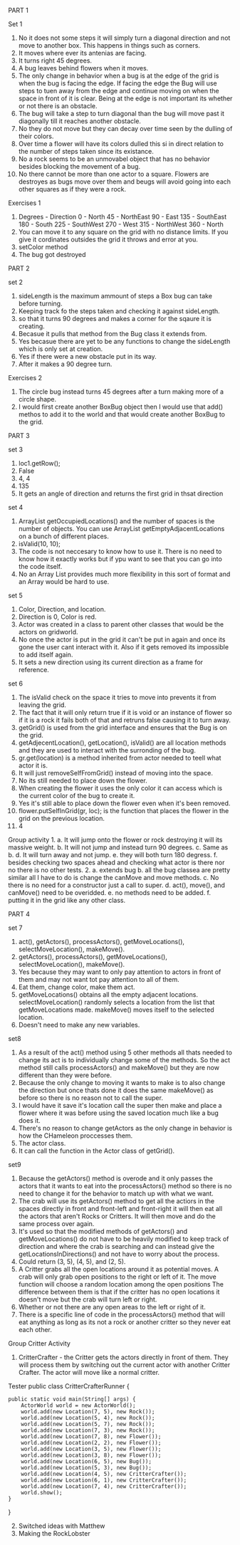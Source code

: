 PART 1

Set 1
1. No it does not some steps it will simply turn a diagonal direction and not move to another box. This happens in things such as corners.
2. It moves where ever its antenias are facing.
3. It turns right 45 degrees.
4. A bug leaves behind flowers when it moves.
5. The only change in behavior when a bug is at the edge of the grid is when the bug is facing the edge. If facing the edge the Bug will use steps to tuen away from the edge and continue moving on when the space in front of it is clear. Being at the edge is not important its whether or not there is an obstacle.
6. The bug will take a step to turn diagonal than the bug will move past it diagonally till it reaches another obstacle.
7. No they do not move but they can decay over time seen by the dulling of their colors.
8. Over time a flower will have its colors dulled this si in direct relation to the number of steps taken since its existance.
9. No a rock seems to be an unmovabel object that has no behavior besides blocking the movement of a bug.
10. No there cannot be more than one actor to a square. Flowers are destroyes as bugs move over them and beugs will avoid going into each other squares as if they were a rock.

Exercises 1
1. Degrees - Direction
0 - North
45 - NorthEast
90 - East
135 - SouthEast
180 - South
225 - SouthWest
270 - West
315 - NorthWest
360 - North
2. You can move it to any square on the grid with no distance limits. If you give it cordinates outsides the grid it throws and error at you.
3. setColor method
4. The bug got destroyed

PART 2

set 2
1. sideLength is the maximum ammount of steps a Box bug can take before turning.
2. Keeping track fo the steps taken and checking it against sideLength.
3. so that it turns 90 degrees and makes a corner for the sqaure it is creating.
4. Becasue it pulls that method from the Bug class it extends from.
5. Yes becasue there are yet to be any functions to change the sideLength which is only set at creation.
6. Yes if there were a new obstacle put in its way.
7. After it makes a 90 degree turn.

Exercises 2
1. The circle bug instead turns 45 degrees after a turn making more of a circle shape.
5. I would first create another BoxBug object then I would use that add() methos to add it to the world and that would create another BoxBug to the grid.

PART 3

set 3
1. loc1.getRow();
2. False
3. 4, 4
4. 135
5. It gets an angle of direction and returns the first grid in thsat direction

set 4
1. ArrayList<Location> getOccupiedLocations() and the number of spaces is the number of objects. You can use ArrayList<Location> getEmptyAdjacentLocations on a bunch of different places.
2. isValid(10, 10);
3. The code is not neccesary to know how to use it. There is no need to know how it exactly works but if ypu want to see that you can go into the code itself.
4. No an Array List provides much more flexibility in this sort of format and an Array would be hard to use.

set 5
1. Color, Direction, and location.
2. Direction is 0, Color is red.
3. Actor was created in a class to parent other classes that would be the actors on gridworld.
4. No once the actor is put in the grid it can't be put in again and once its gone the user cant interact with it. Also if it gets removed its impossible to add itself again.
5. It sets a new direction  using its current direction as a frame for reference.

set 6
1. The isValid check on the space it tries to move into prevents it from leaving the grid.
2. The fact that it will only return true if it is void or an instance of flower so if it is a rock it fails both of that and retruns false causing it to turn away.
3. getGrid() is used from the grid interface and ensures that the Bug is on the grid.
4. getAdjecentLocation(), getLocation(), isValid() are all location methods and they are used to interact with the surronding of the bug.
5. gr.get(location) is a method inherited from actor needed to teell what actor it is.
6. It will just removeSelfFromGrid() instead of moving into the space.
7. No its still needed to place down the flower.
8. When creating the flower it uses the only color it can access which is the current color of the bug to create it.
9. Yes it's still able to place down the flower even when it's been removed.
10. flower.putSelfInGrid(gr, loc); is the function that places the flower in the grid on the previous location.
11. 4

Group activity
1. 
a. It will jump onto the flower or rock destroying it will its massive weight.
b. It will not jump and instead turn 90 degrees.
c. Same as b.
d. It will turn away and not jump.
e. they will both turn 180 degress.
f. besides checking two spaces ahead and checking what actor is there nor no there is no other tests.
2. 
a. extends bug
b. all the bug classea are pretty similar all I have to do is change the canMove and move methods.
c. No there is no need for a constructor just a call to super.
d. act(), move(), and canMove() need to be overidded.
e. no methods need to be added.
f. putting it in the grid like any other class.

PART 4

set 7
1. act(), getActors(), processActors(), getMoveLocations(), selectMoveLocation(), makeMove().
2. getActors(), processActors(), getMoveLocations(), selectMoveLocation(), makeMove().
3. Yes because they may want to only pay attention to actors in front of them and may not want tot pay attention to all of them.
4. Eat them, change color, make them act.
5. getMoveLocations() obtains all the empty adjacent locations. selectMoveLocation() randomly selects a location from the list that getMoveLocations made. makeMove() moves itself to the selected location.
6. Doesn't need to make any new variables.

set8
1. As a result of the act() method using 5 other methods all thats needed to change its act is to individually change some of the methods. So the act method still calls processActors() and makeMove() but they are now different than they were before.
2. Because the only change to moving it wants to make is to also change the direction but once thats done it does the same makeMove() as before so there is no reason not to call the super.
3. I would have it save it's location call the super then make and place a flower where it was before using the saved location much like a bug does it.
4. There's no reason to change getActors as the only change in behavior is how the CHameleon proccesses them.
5. The actor class.
6. It can call the function in the Actor class of getGrid().

set9
1. Because the getActors() method is overode and it only passes the actors that it wants to eat into the processActors() method so there is no need to change it for the behavior to match up with what we want.
2. The crab will use its getActors() method to get all the actiors in the spaces directly in front and front-left and front-right it will then eat all the actors that aren't Rocks or Critters. It will then move and do the same process over again.
3. It's used so that the modified methods of getActors() and getMoveLocations() do not have to be heavily modified to keep track of direction and where the crab is searching and can instead give the getLocationsInDirections() and not have to worry about the process.
4. Could return (3, 5), (4, 5), and (2, 5).
5. A Critter grabs all the open locations around it as potential moves. A crab will only grab open positions to the right or left of it. The move function will choose a random location among the open positions The difference between them is that if the critter has no open locations it doesn't move but the crab will turn left or right.
6. Whether or not there are any open areas to the left or right of it.
7. There is a specific line of code in the processActors() method that will eat anything as long as its not a rock or another critter so they never eat each other.

Group Critter Activity

1. CritterCrafter - the Critter gets the actors directly in front of them. They will process them by switching out the current actor with another Critter Crafter. The actor will move like a normal critter.

Tester
public class CritterCrafterRunner {
	
	public static void main(String[] args) {
		ActorWorld world = new ActorWorld();
		world.add(new Location(7, 5), new Rock());
		world.add(new Location(5, 4), new Rock());
		world.add(new Location(5, 7), new Rock());
		world.add(new Location(7, 3), new Rock());
		world.add(new Location(7, 8), new Flower());
		world.add(new Location(2, 2), new Flower());
		world.add(new Location(3, 5), new Flower());
		world.add(new Location(3, 8), new Flower());
		world.add(new Location(6, 5), new Bug());
		world.add(new Location(5, 3), new Bug());
		world.add(new Location(4, 5), new CritterCrafter());
		world.add(new Location(6, 1), new CritterCrafter());
		world.add(new Location(7, 4), new CritterCrafter());
		world.show();
	}
}

2. Switched ideas with Matthew
3. Making the RockLobster